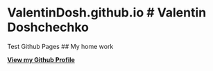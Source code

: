 # ValentinDosh.github.io                                                                    # Valentin Doshchechko

Test Github Pages                                                                          ## My home work

[**View my Github Profile**](https://github.com/ValentinDosh "ValentinDosh")              
